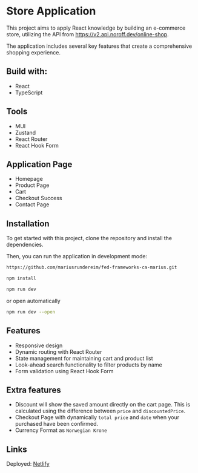 # Store Application

This project aims to apply React knowledge by building an e-commerce store, utilizing the API from https://v2.api.noroff.dev/online-shop. 

The application includes several key features that create a comprehensive shopping experience.

## Build with:

- React
- TypeScript

## Tools

- MUI
- Zustand
- React Router
- React Hook Form

## Application Page

- Homepage
- Product Page
- Cart
- Checkout Success
- Contact Page

## Installation

To get started with this project, clone the repository and install the dependencies. 

Then, you can run the application in development mode:

```bash
https://github.com/mariusrundereim/fed-frameworks-ca-marius.git
```

```bash
npm install
```

```bash
npm run dev
```

or open automatically

```bash
npm run dev --open
```

## Features

- Responsive design
- Dynamic routing with React Router
- State management for maintaining cart and product list
- Look-ahead search functionality to filter products by name
- Form validation using React Hook Form

## Extra features

- Discount will show the saved amount directly on the cart page. This is calculated using the difference between `price` and `discountedPrice`.
- Checkout Page with dynamically `total price` and `date` when your purchased have been confirmed.
- Currency Format as `Norwegian Krone`

## Links

Deployed: [Netlify](https://brilliant-madeleine-06f016.netlify.app)
